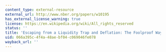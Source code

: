 ```yaml
---
content_type: external-resource
external_url: http://www.nber.org/papers/w10195
has_external_license_warning: true
license: https://en.wikipedia.org/wiki/All_rights_reserved
status: ''
title: 'Escaping from a Liquidity Trap and Deflation: The Foolproof Way and Others'
uid: 066a395c-4f4a-48ae-bf04-c069046fe078
wayback_url: ''
---
```

